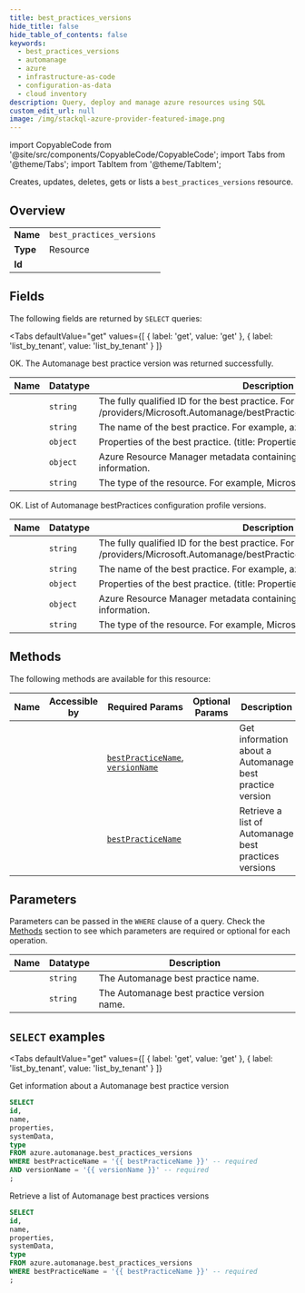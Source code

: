 ```yaml
--- 
title: best_practices_versions
hide_title: false
hide_table_of_contents: false
keywords:
  - best_practices_versions
  - automanage
  - azure
  - infrastructure-as-code
  - configuration-as-data
  - cloud inventory
description: Query, deploy and manage azure resources using SQL
custom_edit_url: null
image: /img/stackql-azure-provider-featured-image.png
---
```


import CopyableCode from '@site/src/components/CopyableCode/CopyableCode';
import Tabs from '@theme/Tabs';
import TabItem from '@theme/TabItem';

Creates, updates, deletes, gets or lists a <code>best_practices_versions</code> resource.

## Overview
<table><tbody>
<tr><td><b>Name</b></td><td><code>best_practices_versions</code></td></tr>
<tr><td><b>Type</b></td><td>Resource</td></tr>
<tr><td><b>Id</b></td><td><CopyableCode code="azure.automanage.best_practices_versions" /></td></tr>
</tbody></table>

## Fields

The following fields are returned by `SELECT` queries:

<Tabs
    defaultValue="get"
    values={[
        { label: 'get', value: 'get' },
        { label: 'list_by_tenant', value: 'list_by_tenant' }
    ]}
>
<TabItem value="get">

OK. The Automanage best practice version was returned successfully.

<table>
<thead>
    <tr>
    <th>Name</th>
    <th>Datatype</th>
    <th>Description</th>
    </tr>
</thead>
<tbody>
<tr>
    <td><CopyableCode code="id" /></td>
    <td><code>string</code></td>
    <td>The fully qualified ID for the best practice.  For example, /providers/Microsoft.Automanage/bestPractices/azureBestPracticesProduction</td>
</tr>
<tr>
    <td><CopyableCode code="name" /></td>
    <td><code>string</code></td>
    <td>The name of the best practice. For example, azureBestPracticesProduction</td>
</tr>
<tr>
    <td><CopyableCode code="properties" /></td>
    <td><code>object</code></td>
    <td>Properties of the best practice. (title: Properties)</td>
</tr>
<tr>
    <td><CopyableCode code="systemData" /></td>
    <td><code>object</code></td>
    <td>Azure Resource Manager metadata containing createdBy and modifiedBy information.</td>
</tr>
<tr>
    <td><CopyableCode code="type" /></td>
    <td><code>string</code></td>
    <td>The type of the resource.  For example, Microsoft.Automanage/bestPractices</td>
</tr>
</tbody>
</table>
</TabItem>
<TabItem value="list_by_tenant">

OK. List of Automanage bestPractices configuration profile versions.

<table>
<thead>
    <tr>
    <th>Name</th>
    <th>Datatype</th>
    <th>Description</th>
    </tr>
</thead>
<tbody>
<tr>
    <td><CopyableCode code="id" /></td>
    <td><code>string</code></td>
    <td>The fully qualified ID for the best practice.  For example, /providers/Microsoft.Automanage/bestPractices/azureBestPracticesProduction</td>
</tr>
<tr>
    <td><CopyableCode code="name" /></td>
    <td><code>string</code></td>
    <td>The name of the best practice. For example, azureBestPracticesProduction</td>
</tr>
<tr>
    <td><CopyableCode code="properties" /></td>
    <td><code>object</code></td>
    <td>Properties of the best practice. (title: Properties)</td>
</tr>
<tr>
    <td><CopyableCode code="systemData" /></td>
    <td><code>object</code></td>
    <td>Azure Resource Manager metadata containing createdBy and modifiedBy information.</td>
</tr>
<tr>
    <td><CopyableCode code="type" /></td>
    <td><code>string</code></td>
    <td>The type of the resource.  For example, Microsoft.Automanage/bestPractices</td>
</tr>
</tbody>
</table>
</TabItem>
</Tabs>

## Methods

The following methods are available for this resource:

<table>
<thead>
    <tr>
    <th>Name</th>
    <th>Accessible by</th>
    <th>Required Params</th>
    <th>Optional Params</th>
    <th>Description</th>
    </tr>
</thead>
<tbody>
<tr>
    <td><a href="#get"><CopyableCode code="get" /></a></td>
    <td><CopyableCode code="select" /></td>
    <td><a href="#parameter-bestPracticeName"><code>bestPracticeName</code></a>, <a href="#parameter-versionName"><code>versionName</code></a></td>
    <td></td>
    <td>Get information about a Automanage best practice version</td>
</tr>
<tr>
    <td><a href="#list_by_tenant"><CopyableCode code="list_by_tenant" /></a></td>
    <td><CopyableCode code="select" /></td>
    <td><a href="#parameter-bestPracticeName"><code>bestPracticeName</code></a></td>
    <td></td>
    <td>Retrieve a list of Automanage best practices versions</td>
</tr>
</tbody>
</table>

## Parameters

Parameters can be passed in the `WHERE` clause of a query. Check the [Methods](#methods) section to see which parameters are required or optional for each operation.

<table>
<thead>
    <tr>
    <th>Name</th>
    <th>Datatype</th>
    <th>Description</th>
    </tr>
</thead>
<tbody>
<tr id="parameter-bestPracticeName">
    <td><CopyableCode code="bestPracticeName" /></td>
    <td><code>string</code></td>
    <td>The Automanage best practice name.</td>
</tr>
<tr id="parameter-versionName">
    <td><CopyableCode code="versionName" /></td>
    <td><code>string</code></td>
    <td>The Automanage best practice version name.</td>
</tr>
</tbody>
</table>

## `SELECT` examples

<Tabs
    defaultValue="get"
    values={[
        { label: 'get', value: 'get' },
        { label: 'list_by_tenant', value: 'list_by_tenant' }
    ]}
>
<TabItem value="get">

Get information about a Automanage best practice version

```sql
SELECT
id,
name,
properties,
systemData,
type
FROM azure.automanage.best_practices_versions
WHERE bestPracticeName = '{{ bestPracticeName }}' -- required
AND versionName = '{{ versionName }}' -- required
;
```
</TabItem>
<TabItem value="list_by_tenant">

Retrieve a list of Automanage best practices versions

```sql
SELECT
id,
name,
properties,
systemData,
type
FROM azure.automanage.best_practices_versions
WHERE bestPracticeName = '{{ bestPracticeName }}' -- required
;
```
</TabItem>
</Tabs>
